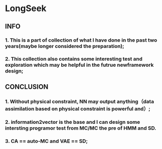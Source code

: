 # LongSeek    
## INFO
### 1.  This is a part of collection of what I have done in the past two years(maybe longer considered the preparation);    
### 2.  This collection also contains some interesting test and exploration which may be helpful in the futrue newframework design;    

## CONCLUSION
### 1.  Without physical constraint, NN may output anything（data assimilation based on physical constraint is powerful and）;    
### 2.  information2vector is the base and I can design some intersting programor test from MC/MC the pre of HMM and SD.          
### 3.  CA == auto-MC and VAE == SD;      
        
